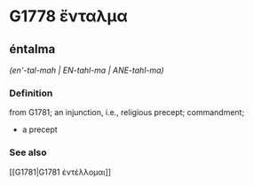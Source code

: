 # G1778 ἔνταλμα

## éntalma

_(en'-tal-mah | EN-tahl-ma | ANE-tahl-ma)_

### Definition

from G1781; an injunction, i.e., religious precept; commandment; 

- a precept

### See also

[[G1781|G1781 ἐντέλλομαι]]
